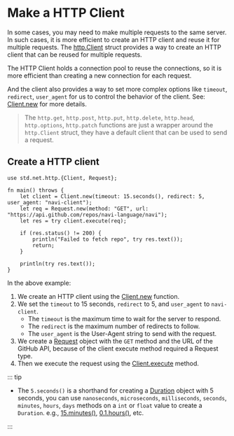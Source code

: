 # Make a HTTP Client

In some cases, you may need to make multiple requests to the same server. In such cases, it is more efficient to create an HTTP client and reuse it for multiple requests. The [http.Client](/stdlib/std.net.http#std.net.http.Client) struct provides a way to create an HTTP client that can be reused for multiple requests.

The HTTP Client holds a connection pool to reuse the connections, so it is more efficient than creating a new connection for each request.

And the client also provides a way to set more complex options like `timeout`, `redirect`, `user_agent` for us to control the behavior of the client. See: [Client.new](/stdlib/std.net.http#Client.new) for more details.

> The `http.get`, `http.post`, `http.put`, `http.delete`, `http.head`, `http.options`, `http.patch` functions are just a wrapper around the `http.Client` struct, they have a default client that can be used to send a request.

## Create a HTTP client

```nv
use std.net.http.{Client, Request};

fn main() throws {
    let client = Client.new(timeout: 15.seconds(), redirect: 5, user_agent: "navi-client");
    let req = Request.new(method: "GET", url: "https://api.github.com/repos/navi-language/navi");
    let res = try client.execute(req);

    if (res.status() != 200) {
        println("Failed to fetch repo", try res.text());
        return;
    }

    println(try res.text());
}
```

In the above example:

1. We create an HTTP client using the [Client.new](/stdlib/std.net.http#std.net.http.Client#new) function.
2. We set the `timeout` to 15 seconds, `redirect` to 5, and `user_agent` to `navi-client`.
   - The `timeout` is the maximum time to wait for the server to respond.
   - The `redirect` is the maximum number of redirects to follow.
   - The `user_agent` is the User-Agent string to send with the request.
3. We create a [Request](/stdlib/std.net.http#std.net.http.Request) object with the `GET` method and the URL of the GitHub API, because of the client execute method required a Request type.
4. Then we execute the request using the [Client.execute](/stdlib/std.net.http#Client#execute) method.

::: tip

- The `5.seconds()` is a shorthand for creating a [Duration](/stdlib/std.time#std.time.Duration) object with 5 seconds, you can use `nanoseconds`, `microseconds`, `milliseconds`, `seconds`, `minutes`, `hours`, `days` methods on a `int` or `float` value to create a `Duration`. e.g., [15.minutes()](/stdlib/lang.int#int#minutes), [0.1.hours()](/stdlib/lang.float#float#hours), etc.

:::
